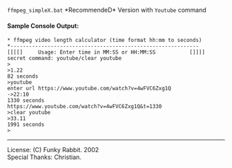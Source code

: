 `ffmpeg_simpleX.bat` \*RecommendeD\* Version with `Youtube` command

#### Sample Console Output:
```
* ffmpeg video length calculator (time format hh:mm to seconds)
*-------------------------------------------------------------
[[[[]     Usage: Enter time in MM:SS or HH:MM:SS           []]]]
secret command: youtube/clear youtube
>
>1.22
82 seconds
>youtube
enter url https://www.youtube.com/watch?v=4wFVC6Zxg1Q
->22:10
1330 seconds
https://www.youtube.com/watch?v=4wFVC6Zxg1Q&t=1330
>clear youtube
>33.11
1991 seconds
>
```
______________________________

License:
(C) Funky Rabbit. 2002
<br>Special Thanks: Christian.
